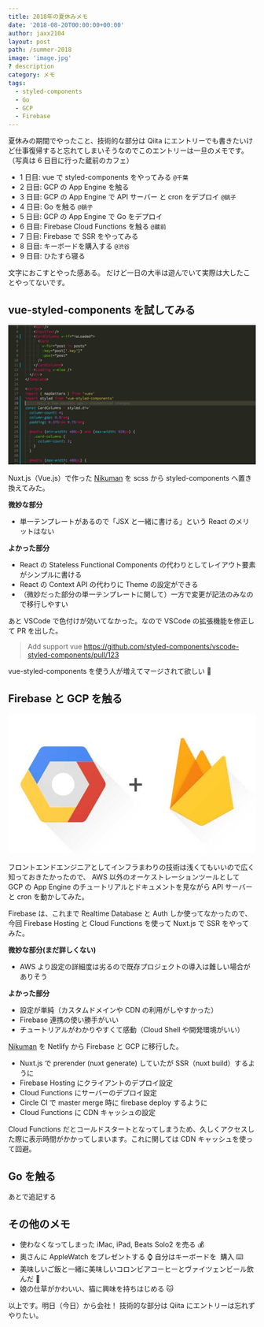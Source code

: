 ```yaml
---
title: 2018年の夏休みメモ
date: '2018-08-20T00:00:00+00:00'
author: jaxx2104
layout: post
path: /summer-2018
image: 'image.jpg'
? description
category: メモ
tags:
  - styled-components
  - Go
  - GCP
  - Firebase
---
```


夏休みの期間でやったこと、技術的な部分は Qiita にエントリーでも書きたいけど仕事復帰すると忘れてしまいそうなのでこのエントリーは一旦のメモです。（写真は 6 日目に行った蔵前のカフェ）

- 1 日目: vue で styled-components をやってみる `@千葉`
- 2 日目: GCP の App Engine を触る
- 3 日目: GCP の App Engine で API サーバー と cron をデプロイ `@銚子`
- 4 日目: Go を触る `@銚子`
- 5 日目: GCP の App Engine で Go をデプロイ
- 6 日目: Firebase Cloud Functions を触る `@蔵前`
- 7 日目: Firebase で SSR をやってみる
- 8 日目: キーボードを購入する `@渋谷`
- 9 日目: ひたすら寝る

文字におこすとやった感ある。
だけど一日の大半は遊んでいて実際は大したことやってないです。

<!--more-->

## vue-styled-components を試してみる

![](image2.jpg)

Nuxt.js（Vue.js）で作った [Nikuman](https://nikuman.jaxx2104.info/) を scss から styled-components へ置き換えてみた。

**微妙な部分**

- 単一テンプレートがあるので「JSX と一緒に書ける」という React のメリットはない

**よかった部分**

- React の Stateless Functional Components の代わりとしてレイアウト要素がシンプルに書ける
- React の Context API の代わりに Theme の設定ができる
- （微妙だった部分の単一テンプレートに関して）一方で変更が記法のみなので移行しやすい

あと VSCode で色付けが効いてなかった。なので VSCode の拡張機能を修正して PR を出した。

> Add support vue
> https://github.com/styled-components/vscode-styled-components/pull/123

vue-styled-components を使う人が増えてマージされて欲しい 🙏

## Firebase と GCP を触る

![](image3.jpg)

フロントエンドエンジニアとしてインフラまわりの技術は浅くてもいいので広く知っておきたかったので、 AWS 以外のオーケストレーションツールとして GCP の App Engine のチュートリアルとドキュメントを見ながら API サーバーと cron を動かしてみた。

Firebase は、これまで Realtime Database と Auth しか使ってなかったので、
今回 Firebase Hosting と Cloud Functions を使って Nuxt.js で SSR をやってみた。

**微妙な部分(まだ詳しくない)**

- AWS より設定の詳細度は劣るので既存プロジェクトの導入は難しい場合がありそう

**よかった部分**

- 設定が単純（カスタムドメインや CDN の利用がしやすかった）
- Firebase 連携の使い勝手がいい
- チュートリアルがわかりやすくて感動（Cloud Shell や開発環境がいい）

[Nikuman](https://nikuman.jaxx2104.info/) を Netlify から Firebase と GCP に移行した。

- Nuxt.js で prerender (nuxt generate) していたが SSR（nuxt build）するように
- Firebase Hosting にクライアントのデプロイ設定
- Cloud Functions にサーバーのデプロイ設定
- Circle CI で master merge 時に firebase deploy するように
- Cloud Functions に CDN キャッシュの設定

Cloud Functions だとコールドスタートとなってしまうため、久しくアクセスした際に表示時間がかかってしまいます。これに関しては CDN キャッシュを使って回避。

## Go を触る

あとで追記する

## その他のメモ

- 使わなくなってしまった iMac, iPad, Beats Solo2 を売る 💰
- 奥さんに AppleWatch をプレゼントする ⌚ 自分はキーボードを ️ 購入 ⌨️
- 美味しいご飯と一緒に美味しいコロンビアコーヒーとヴァイツェンビール飲んだ 🍺
- 娘の仕草がかわいい、猫に興味を持ちはじめる 🐱

以上です。明日（今日）から会社！
技術的な部分は Qiita にエントリーは忘れずやりたい。
